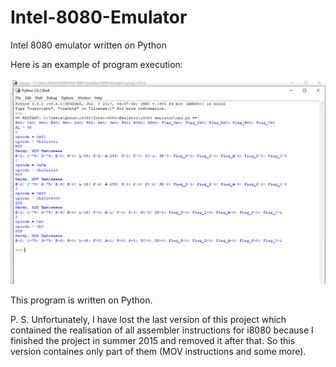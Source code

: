 # Intel-8080-Emulator
Intel 8080 emulator written on Python

Here is an example of program execution:

<img src="https://github.com/AntonS1996/Intel-8080-Emulator/blob/master/i8080%20emulator/Output.png" alt="Example of work">


This program is written on Python.

P. S. Unfortunately, I have lost the last version of this project which contained the realisation of all assembler instructions for i8080 because I finished the project in summer 2015 and removed it after that. So this version containes only part of them (MOV instructions and some more).
